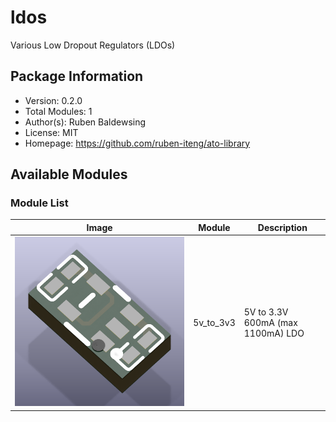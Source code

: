 # ldos

Various Low Dropout Regulators (LDOs)

## Package Information

- Version: 0.2.0
- Total Modules: 1
- Author(s): Ruben Baldewsing
- License: MIT
- Homepage: https://github.com/ruben-iteng/ato-library

## Available Modules

### Module List

| Image | Module | Description |
|-------|--------|-------------|
|![5v_to_3v3](https://github.com/ruben-iteng/ato-library/raw/main/packages/ldos/assets/5v_to_3v3.png)| 5v_to_3v3 | 5V to 3.3V 600mA (max 1100mA) LDO |
